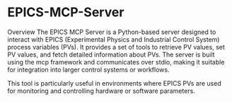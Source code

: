 # EPICS-MCP-Server
Overview
The EPICS MCP Server is a Python-based server designed to interact with EPICS (Experimental Physics and Industrial Control System) process variables (PVs). It provides a set of tools to retrieve PV values, set PV values, and fetch detailed information about PVs. The server is built using the mcp framework and communicates over stdio, making it suitable for integration into larger control systems or workflows.

This tool is particularly useful in environments where EPICS PVs are used for monitoring and controlling hardware or software parameters.
